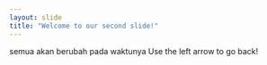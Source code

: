 ```yaml
---
layout: slide
title: "Welcome to our second slide!"
---
```

semua akan berubah pada waktunya
Use the left arrow to go back!
